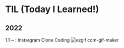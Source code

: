 # TIL (Today I Learned!)

## 2022
1.1 ~ : Instargram Clone Coding
![ezgif com-gif-maker](https://user-images.githubusercontent.com/45560895/209280048-24caffee-f6e0-45ee-b581-b6487b84d4e3.gif)
